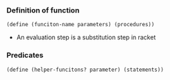 ### Definition of function
```racket
(define (funciton-name parameters) (procedures))
```
- An evaluation step is a substitution step in racket 

### Predicates
```racket
(define (helper-funcitons? parameter) (statements))
```
